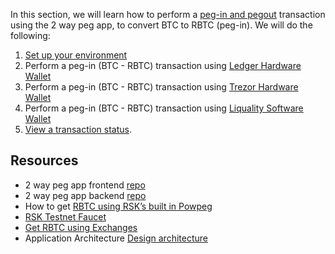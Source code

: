 In this section, we will learn how to perform a [peg-in and pegout](/guides/two-way-peg-app/glossary/) transaction using the 2 way peg app, to convert BTC to RBTC (peg-in). We will do the following:

1. [Set up your environment](/guides/two-way-peg-app/requirements)
2. Perform a peg-in (BTC - RBTC) transaction using [Ledger Hardware Wallet](/guides/two-way-peg-app/pegin/ledger-hardware-wallet/)
3. Perform a peg-in (BTC - RBTC) transaction using [Trezor Hardware Wallet](/guides/two-way-peg-app/trezor-hardware-wallet/)
4. Perform a peg-in (BTC - RBTC) transaction using [Liquality Software Wallet](/guides/two-way-peg-app/pegin/liquality-software-wallet/)
5. [View a transaction status](/guides/two-way-peg-app/pegin/status/).

## Resources
- 2 way peg app frontend [repo](https://github.com/rsksmart/2wp-app)
- 2 way peg app backend [repo](https://github.com/rsksmart/2wp-api)
- How to get [RBTC using RSK’s built in Powpeg](https://developers.rootstock.io/guides/get-crypto-on-rsk/powpeg-btc-rbtc/)
- [RSK Testnet Faucet](https://faucet.rootstock.io/)
- [Get RBTC using Exchanges](https://developers.rootstock.io/guides/get-crypto-on-rsk/rbtc-exchanges/)
- Application Architecture [Design architecture](/guides/two-way-peg-app/tech/design-architecture)